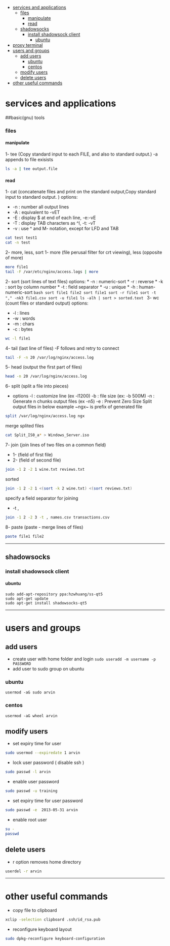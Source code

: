 * [services and applications](#services-and-applications)
   * [files](#files)
     * [manipulate](#manipulate)
     * [read](#read)
   * [shadowsocks](#shadowsocks)
      * [install shadowsock client](#install-shadowsock-client)
         * [ubuntu](#ubuntu)
* [proxy terminal](#proxy-terminal)
* [users and groups](#users-and-groups)
   * [add users](#add-users)
      * [ubuntu](#ubuntu-2)
      * [centos](#centos-1)
   * [modify users](#modify-users)
   * [delete users](#delete-users)
* [other useful commands](#other-useful-commands)


# services and applications
##basic(gnu) tools
### files
#### manipulate
1- tee (Copy standard input to each FILE, and also to standard output.)
-a appends to file exisists
```bash
ls -a | tee output.file
```
#### read
1- cat (concatenate files and print on the standard output,Copy standard input to standard output.
)
options:
* -n : number all output lines
* -A : equivalent to -vET
* -E : display $ at end of each line, -e:-vE
* -T : display TAB characters as ^I, -t: -vT
* -v : use ^ and M- notation, except for LFD and TAB
```bash
cat test test1
cat -n test
```
2- more, less, sort
  1- more (file perusal filter for crt viewing), less (opposite of more) 
  ```bash
  more file1
  tail -F /var/etc/nginx/access.logs | more
  ```
  2- sort (sort lines of text files)
    options:
    * -n : numeric-sort
    * -r : reverse
    * -k : sort by column number
    * -t : field separator
    * -u : unique
    * -h : human-numeric-sort
    ```bash
      sort file1 file2
      sort file1
      sort -r file1
      sort -t "," -nk3 file1.csv
      sort -u file1
      ls -alh | sort > sorted.text
    ```
3- wc (count files or standard output)
options:
* -l : lines
* -w : words
* -m : chars
* -c : bytes
```bash
wc -l file1
```
4-  tail (last line of files)
-F follows and retry to connect
```bash
tail -F -n 20 /var/log/nginx/access.log
```
5- head (output the first part of files)
```bash
head -n 20 /var/log/nginx/access.log
```
6- split (split a file into pieces)
* options
 -l : customize line (ex -l1200)
 -b : file size (ex: -b 500M)
 -n : Generate n chunks output files (ex -n5)
 -e : Prevent Zero Size Split output files
in below example ~ngx~ is prefix of generated file
```bash
split /var/log/nginx/access.log ngx
```

merge splited files
```bash
cat Split_IS0_a* > Windows_Server.iso
```
7- join (join lines of two files on a common field)
* 1- (field of first file)
* 2- (field of second file)
```bash
join -1 2 -2 1 wine.txt reviews.txt
```
sorted
```bash
join -1 2 -2 1 <(sort -k 2 wine.txt) <(sort reviews.txt)
```
specify a field separator for joining
* -t ,
```bash
join -1 2 -2 3 -t , names.csv transactions.csv
```
8- paste (paste - merge lines of files)
```bash
paste file1 file2
```
---
## shadowsocks
### install shadowsock client
#### ubuntu
```
sudo add-apt-repository ppa:hzwhuang/ss-qt5
sudo apt-get update
sudo apt-get install shadowsocks-qt5
```
___
# users and groups
## add users
* create user with home folder and login
`sudo useradd -m username -p PASSWORD`
* add user to sudo group on ubuntu
### ubuntu
`usermod -aG sudo arvin`
### centos
`usermod -aG wheel arvin`
## modify users
* set expiry time for user
```bash
sudo usermod --expiredate 1 arvin
```
* lock user password ( disable ssh )
```bash
sudo passwd -l arvin
```
* enable user password
```bash
sudo passwd -u training
```
* set expiry time for user password
```bash
sudo passwd -e  2013-05-31 arvin
```
* enable root user
```bash
su -
passwd
```
## delete users
* r option removes home directory
```bash
userdel -r arvin
```
***
# other useful commands
* copy file to clipboard
```bash
xclip -selection clipboard .ssh/id_rsa.pub
```
* reconfigure keyboard layout
```bash
sudo dpkg-reconfigure keyboard-configuration
```
